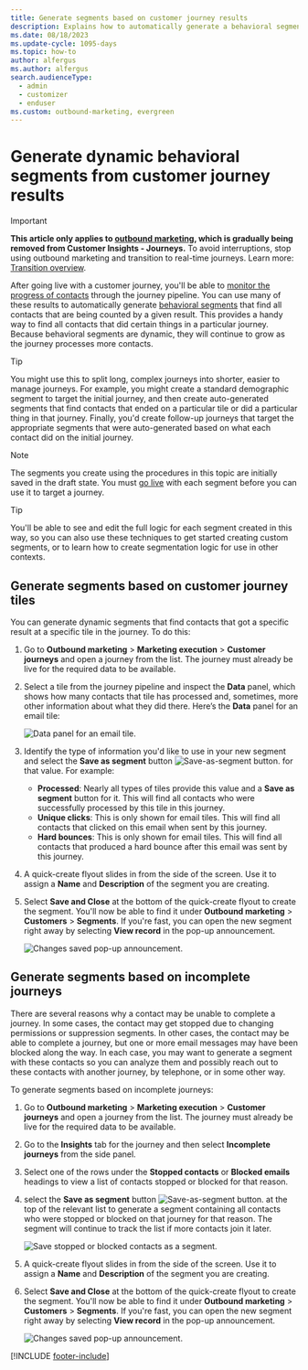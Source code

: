 ```yaml
---
title: Generate segments based on customer journey results
description: Explains how to automatically generate a behavioral segment that finds all contacts who did a particular thing during a specific customer journey.
ms.date: 08/18/2023
ms.update-cycle: 1095-days
ms.topic: how-to
author: alfergus
ms.author: alfergus
search.audienceType: 
  - admin
  - customizer
  - enduser
ms.custom: outbound-marketing, evergreen
---
```


# Generate dynamic behavioral segments from customer journey results

> [!IMPORTANT]
> **This article only applies to [outbound marketing](user-guide.md), which is gradually being removed from Customer Insights - Journeys.** To avoid interruptions, stop using outbound marketing and transition to real-time journeys. Learn more: [Transition overview](transition-overview.md).

After going live with a customer journey, you'll be able to [monitor the progress of contacts](insights.md#journey-insights) through the journey pipeline. You can use many of these results to automatically generate [behavioral segments](segments-interaction.md) that find all contacts that are being counted by a given result. This provides a handy way to find all contacts that did certain things in a particular journey. Because behavioral segments are dynamic, they will continue to grow as the journey processes more contacts.

> [!TIP]
> You might use this to split long, complex journeys into shorter, easier to manage journeys. For example, you might create a standard demographic segment to target the initial journey, and then create auto-generated segments that find contacts that ended on a particular tile or did a particular thing in that journey. Finally, you'd create follow-up journeys that target the appropriate segments that were auto-generated based on what each contact did on the initial journey.

> [!NOTE]
> The segments you create using the procedures in this topic are initially saved in the draft state. You must [go live](go-live.md) with each segment before you can use it to target a journey.

> [!TIP]
> You'll be able to see and edit the full logic for each segment created in this way, so you can also use these techniques to get started creating custom segments, or to learn how to create segmentation logic for use in other contexts.

## Generate segments based on customer journey tiles

You can generate dynamic segments that find contacts that got a specific result at a specific tile in the journey. To do this:

1. Go to **Outbound marketing** > **Marketing execution** > **Customer journeys** and open a journey from the list. The journey must already be live for the required data to be available.

1. Select a tile from the journey pipeline and inspect the **Data** panel, which shows how many contacts that tile has processed and, sometimes, more other information about what they did there. Here’s the **Data** panel for an email tile:

    ![Data panel for an email tile.](media/customer-journey-data-panel2.png "Data panel for an email tile")

1. Identify the type of information you'd like to use in your new segment and select the **Save as segment** button ![Save-as-segment button.](media/save-as-segment-button.png "Save-as-segment button") for that value. For example:
    - **Processed**: Nearly all types of tiles provide this value and a **Save as segment** button for it. This will find all contacts who were successfully processed by this tile in this journey.
    - **Unique clicks**: This is only shown for email tiles. This will find all contacts that clicked on this email when sent by this journey.
    - **Hard bounces**: This is only shown for email tiles. This will find all contacts that produced a hard bounce after this email was sent by this journey.

1. A quick-create flyout slides in from the side of the screen. Use it to assign a **Name** and **Description** of the segment you are creating.

1. Select **Save and Close** at the bottom of the quick-create flyout to create the segment. You'll now be able to find it under **Outbound marketing** > **Customers** > **Segments**. If you're fast, you can open the new segment right away by selecting **View record** in the pop-up announcement.

    ![Changes saved pop-up announcement.](media/popup-changes-saved.png "Changes saved pop-up announcement")

## Generate segments based on incomplete journeys

There are several reasons why a contact may be unable to complete a journey. In some cases, the contact may get stopped due to changing permissions or suppression segments. In other cases, the contact may be able to complete a journey, but one or more email messages may have been blocked along the way. In each case, you may want to generate a segment with these contacts so you can analyze them and possibly reach out to these contacts with another journey, by telephone, or in some other way.

To generate segments based on incomplete journeys:

1. Go to **Outbound marketing** > **Marketing execution** > **Customer journeys** and open a journey from the list. The journey must already be live for the required data to be available.

1. Go to the **Insights** tab for the journey and then select **Incomplete journeys** from the side panel.

1. Select one of the rows under the **Stopped contacts** or **Blocked emails** headings to view a list of contacts stopped or blocked for that reason.

1. select the **Save as segment** button ![Save-as-segment button.](media/save-as-segment-button.png "Save-as-segment button") at the top of the relevant list to generate a segment containing all contacts who were stopped or blocked on that journey for that reason. The segment will continue to track the list if more contacts join it later.

    ![Save stopped or blocked contacts as a segment.](media/save-blocked-segment.png "Save stopped or blocked contacts as a segment")

1. A quick-create flyout slides in from the side of the screen. Use it to assign a **Name** and **Description** of the segment you are creating.

1. Select **Save and Close** at the bottom of the quick-create flyout to create the segment. You'll now be able to find it under **Outbound marketing** > **Customers** > **Segments**. If you're fast, you can open the new segment right away by selecting **View record** in the pop-up announcement.

    ![Changes saved pop-up announcement.](media/popup-changes-saved.png "Changes saved pop-up announcement")

[!INCLUDE [footer-include](./includes/footer-banner.md)]
